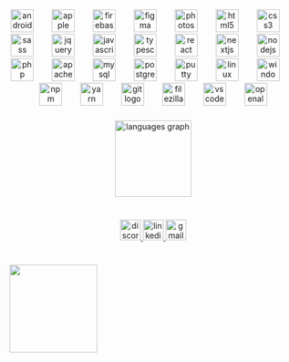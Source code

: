 <div align="center">
  <img src="https://cdn.simpleicons.org/android/3DDC84" height="40" alt="android logo"  />
  <img width="24" />
  <img src="https://cdn.simpleicons.org/apple/000000" height="40" alt="apple logo"  />
  <img width="24" />
  <img src="https://cdn.simpleicons.org/firebase/FFCA28" height="40" alt="firebase logo"  />
  <img width="24" />
  <img src="https://cdn.simpleicons.org/figma/F24E1E" height="40" alt="figma logo"  />
  <img width="24" />
  <img src="https://cdn.simpleicons.org/adobephotoshop/31A8FF" height="40" alt="photoshop logo"  />
  <img width="24" />
  <img src="https://cdn.simpleicons.org/html5/E34F26" height="40" alt="html5 logo"  />
  <img width="24" />
  <img src="https://cdn.simpleicons.org/css3/1572B6" height="40" alt="css3 logo"  />
  <img width="24" />
  <img src="https://cdn.simpleicons.org/sass/CC6699" height="40" alt="sass logo"  />
  <img width="24" />
  <img src="https://cdn.simpleicons.org/jquery/0769AD" height="40" alt="jquery logo"  />
  <img width="24" />
  <img src="https://cdn.simpleicons.org/javascript/F7DF1E" height="40" alt="javascript logo"  />
  <img width="24" />
  <img src="https://cdn.simpleicons.org/typescript/3178C6" height="40" alt="typescript logo"  />
  <img width="24" />
  <img src="https://cdn.simpleicons.org/react/61DAFB" height="40" alt="react logo"  />
  <img width="24" />
  <img src="https://cdn.simpleicons.org/nextdotjs/000000" height="40" alt="nextjs logo"  />
  <img width="24" />
  <img src="https://cdn.simpleicons.org/nodedotjs/339933" height="40" alt="nodejs logo"  />
  <img width="24" />
  <img src="https://cdn.simpleicons.org/php/777BB4" height="40" alt="php logo"  />
  <img width="24" />
  <img src="https://cdn.simpleicons.org/apache/D22128" height="40" alt="apache logo"  />
  <img width="24" />
  <img src="https://cdn.simpleicons.org/mysql/4479A1" height="40" alt="mysql logo"  />
  <img width="24" />
  <img src="https://cdn.simpleicons.org/postgresql/4169E1" height="40" alt="postgresql logo"  />
  <img width="24" />
  <img src="https://cdn.jsdelivr.net/gh/devicons/devicon/icons/putty/putty-original.svg" height="40" alt="putty logo"  />
  <img width="24" />
  <img src="https://cdn.simpleicons.org/linux/FCC624" height="40" alt="linux logo"  />
  <img width="24" />
  <img src="https://cdn.simpleicons.org/windows/0078D6" height="40" alt="windows8 logo"  />
  <img width="24" />
  <img src="https://cdn.simpleicons.org/npm/CB3837" height="40" alt="npm logo"  />
  <img width="24" />
  <img src="https://cdn.simpleicons.org/yarn/2C8EBB" height="40" alt="yarn logo"  />
  <img width="24" />
  <img src="https://skillicons.dev/icons?i=git" height="40" alt="git logo"  />
  <img width="24" />
  <img src="https://cdn.jsdelivr.net/gh/devicons/devicon/icons/filezilla/filezilla-plain.svg" height="40" alt="filezilla logo"  />
  <img width="24" />
  <img src="https://cdn.simpleicons.org/visualstudiocode/007ACC" height="40" alt="vscode logo"  />
  <img width="24" />
  <img src="https://cdn.jsdelivr.net/gh/devicons/devicon/icons/openal/openal-original.svg" height="40" alt="openal logo"  />
</div>

###

<div align="center">
  <img src="https://github-readme-stats.vercel.app/api/top-langs?username=Guzzera&locale=en&hide_title=true&layout=compact&card_width=320&langs_count=12&theme=github_dark&hide_border=true" height="134" alt="languages graph"  />
</div>

###

<br clear="both">

<div align="center">
  <a href="https://discord.com/channels/@Guzzera#54612Fchannels%2F%40Guzzera" target="_blank">
    <img src="https://img.shields.io/static/v1?message=Discord&logo=discord&label=&color=7289DA&logoColor=white&labelColor=&style=for-the-badge" height="36" alt="discord logo"  />
  </a>
  <a href="https://www.linkedin.com/in/gusreis/" target="_blank">
    <img src="https://img.shields.io/static/v1?message=LinkedIn&logo=linkedin&label=&color=0077B5&logoColor=white&labelColor=&style=for-the-badge" height="36" alt="linkedin logo"  />
  </a>
  <a href="mailto:guzzeradeveloper@gmail.com" target="_blank">
    <img src="https://img.shields.io/static/v1?message=Gmail&logo=gmail&label=&color=D14836&logoColor=white&labelColor=&style=for-the-badge" height="36" alt="gmail logo"  />
  </a>
</div>

###

<br clear="both">

<div align="left">
  <img height="154" src="https://camo.githubusercontent.com/8052ead9a69342705e5f4a7d1906e8efc8769cd96b37ac3033d05940d4f1d38c/68747470733a2f2f632e74656e6f722e636f6d2f69746a46657356385f525541414141692f736f756c6a612d626f792d706570652e676966"  />
</div>

###
